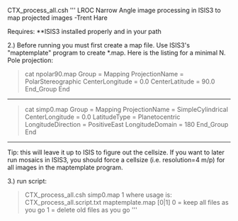 CTX_process_all.csh
'''
LROC Narrow Angle image processing in ISIS3 to map projected images
-Trent Hare


Requires: 
**ISIS3 installed properly and in your path



2.) Before running you must first create a map file. 
Use ISIS3's "maptemplate" program to create *.map. Here is the listing for a minimal N. Pole projection: 
>cat npolar90.map 
Group = Mapping 
  ProjectionName  = PolarStereographic 
  CenterLongitude = 0.0 
  CenterLatitude  = 90.0 
End_Group 
End 
--------------------------------------------------------------------------------

>cat simp0.map 
Group = Mapping
  ProjectionName     = SimpleCylindrical
  CenterLongitude    = 0.0
  LatitudeType       = Planetocentric
  LongitudeDirection = PositiveEast
  LongitudeDomain    = 180
End_Group
End
--------------------------------------------------------------------------------


Tip: this will leave it up to ISIS to figure out the cellsize. If you want to later run mosaics in ISIS3, you should force a cellsize (i.e. resolution=4 m/p) for all images in the maptemplate program. 

3.) run script: 
>CTX_process_all.csh simp0.map 1 
where usage is: CTX_process_all.script.txt maptemplate.map [0|1] 
0 = keep all files as you go 
1 = delete old files as you go 
'''